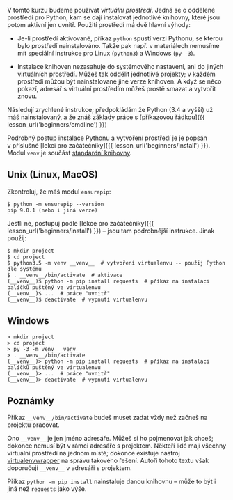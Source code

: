 V tomto kurzu budeme používat *virtuální prostředí*.
Jedná se o oddělené prostředí pro Python, kam se dají instalovat jednotlivé
knihovny, které jsou potom aktivní jen uvnitř.
Použití prostředí má dvě hlavní výhody:

* Je-li prostředí aktivované,
  příkaz `python` spustí verzi Pythonu, se kterou bylo prostředí nainstalováno.
  Takže pak např. v materiálech nemusíme mít speciální instrukce pro
  Linux (`python3`) a Windows (`py -3`).

* Instalace knihoven nezasahuje do systémového nastavení, ani do jiných
  virtuálních prostředí.
  Můžeš tak oddělit jednotlivé projekty; v každém prostředí můžou být
  nainstalované jiné verze knihoven.
  A když se něco pokazí, adresář s virtuální prostředím můžeš prostě smazat
  a vytvořit znovu.

Následují zrychlené instrukce; předpokládám že Python (3.4 a vyšší)
už máš nainstalovaný, a že znáš základy práce
s [příkazovou řádkou]({{ lesson_url('beginners/cmdline') }})

Podrobný postup instalace Pythonu a vytvoření prostředí je je popsán
v příslušné [lekci pro začátečníky]({{ lesson_url('beginners/install') }}).
Modul `venv` je součást [standardní knihovny](https://docs.python.org/3/library/venv.html).

## Unix (Linux, MacOS)

Zkontroluj, že máš modul `ensurepip`:

```console
$ python -m ensurepip --version
pip 9.0.1 (nebo i jiná verze)
```

Jestli ne, postupuj podle [lekce pro začátečníky]({{ lesson_url('beginners/install') }}) –
jsou tam podrobnější instrukce.
Jinak použij:

```console
$ mkdir project
$ cd project
$ python3.5 -m venv __venv__  # vytvoření virtualenvu -- použij Python dle systému
$ . __venv__/bin/activate  # aktivace
(__venv__)$ python -m pip install requests  # příkaz na instalaci balíčků puštěný ve virtualenvu
(__venv__)$ ...  # práce "uvnitř"
(__venv__)$ deactivate  # vypnutí virtualenvu
```

## Windows

```console
> mkdir project
> cd project
> py -3 -m venv __venv__
> . __venv__/bin/activate
(__venv__)> python -m pip install requests  # příkaz na instalaci balíčků puštěný ve virtualenvu
(__venv__)> ...  # práce "uvnitř"
(__venv__)> deactivate  # vypnutí virtualenvu
```

<!-- XXX: Windows cmd prompt with active venv is not highlighted properly... -->

## Poznámky

Příkaz `__venv__/bin/activate` budeš muset zadat vždy než začneš na projektu
pracovat.

Ono `__venv__` je jen jméno adresáře. Můžeš si ho pojmenovat jak chceš; dokonce
nemusí být v rámci adresáře s projektem.
Někteří lidé mají všechny virtuální prostředí na jednom místě; dokonce existuje
nástroj [virtualenvwrapper] na správu takového řešení.
Autoři tohoto textu však doporučují `__venv__` v adresáři s projektem.

[virtualenvwrapper]: https://virtualenvwrapper.readthedocs.io/en/latest/

Příkaz `python -m pip install` nainstaluje danou knihovnu – může to být i jiná
než `requests` jako výše.
